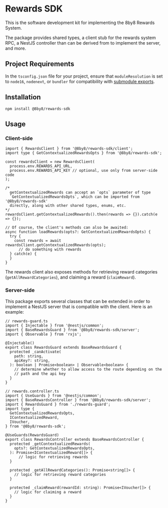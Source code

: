 # Rewards SDK

This is the software development kit for implementing the 8by8 Rewards System.

The package provides shared types, a client stub for the rewards system RPC, a
NestJS controller than can be derived from to implement the server, and more.

## Project Requirements

In the `tsconfig.json` file for your project, ensure that `moduleResolution` is
set to `node16`, `nodenext`, or `bundler` for compatibility with
[submodule exports](https://nodejs.org/api/packages.html#exports).

## Installation

```
npm install @8by8/rewards-sdk
```

## Usage

### Client-side

```
import { RewardsClient } from '@8by8/rewards-sdk/client';
import type { GetContextualizedRewardsOpts } from '@8by8/rewards-sdk';

const rewardsClient = new RewardsClient(
  process.env.REWARDS_API_URL,
  process.env.REWARDS_API_KEY // optional, use only from server-side code
);

/*
  getContextualizedRewards can accept an `opts` parameter of type
  `GetContextualizedRewardsOpts`, which can be imported from '@8by8/rewards-sdk'
  directly, along with other shared types, enums, etc.
*/
rewardsClient.getContextualizedRewards().then(rewards => {}).catch(e => {});

// Of course, the client's methods can also be awaited:
async function loadRewards(opts?: GetContextualizedRewardsOpts) {
  try {
    const rewards = await rewardsClient.getContextualizedRewards(opts);
	  // do something with rewards
  } catch(e) {
  }
}
```

The rewards client also exposes methods for retrieving reward categories
(`getAllRewardCategories`), and claiming a reward (`claimReward`).

### Server-side

This package exports several classes that can be extended in order to implement
a NestJS server that is compatible with the client. Here is an example:

```
// rewards-guard.ts
import { Injectable } from '@nestjs/common';
import { BaseRewardsGuard } from '@8by8/rewards-sdk/server';
import { Observable } from 'rxjs';

@Injectable()
export class RewardsGuard extends BaseRewardsGuard {
  protected _canActivate(
    path: string,
    apiKey?: string,
  ): boolean | Promise<boolean> | Observable<boolean> {
    // determine whether to allow access to the route depending on the
    // path and the api key
  }
}
```

```
// rewards.controller.ts
import { UseGuards } from '@nestjs/common';
import { BaseRewardsController } from '@8by8/rewards-sdk/server';
import { RewardsGuard } from './rewards-guard';
import type {
  GetContextualizedRewardsOpts,
  IContextualizedReward,
  IVoucher,
} from '@8by8/rewards-sdk';

@UseGuards(RewardsGuard)
export class RewardsController extends BaseRewardsController {
  protected _getContextualizedRewards(
    opts?: GetContextualizedRewardsOpts,
  ): Promise<IContextualizedReward[]> {
	  // logic for retrieving rewards
  }

  protected _getAllRewardCategories(): Promise<string[]> {
    // logic for retrieving reward categories
  }

  protected _claimReward(rewardId: string): Promise<IVoucher[]> {
    // logic for claiming a reward
  }
}
```
